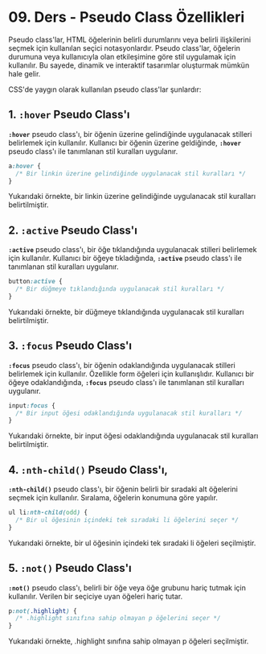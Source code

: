 # 09. Ders - Pseudo Class Özellikleri

Pseudo class'lar, HTML öğelerinin belirli durumlarını veya belirli ilişkilerini seçmek için kullanılan seçici notasyonlardır. Pseudo class'lar, öğelerin durumuna veya kullanıcıyla olan etkileşimine göre stil uygulamak için kullanılır. Bu sayede, dinamik ve interaktif tasarımlar oluşturmak mümkün hale gelir.

CSS'de yaygın olarak kullanılan pseudo class'lar şunlardır:

## 1. **`:hover`** Pseudo Class'ı

**`:hover`** pseudo class'ı, bir öğenin üzerine gelindiğinde uygulanacak stilleri belirlemek için kullanılır. Kullanıcı bir öğenin üzerine geldiğinde, **`:hover`** pseudo class'ı ile tanımlanan stil kuralları uygulanır.

~~~ CSS
a:hover {
  /* Bir linkin üzerine gelindiğinde uygulanacak stil kuralları */
}
~~~

Yukarıdaki örnekte, bir linkin üzerine gelindiğinde uygulanacak stil kuralları belirtilmiştir.

## 2. **`:active`** Pseudo Class'ı

**`:active`** pseudo class'ı, bir öğe tıklandığında uygulanacak stilleri belirlemek için kullanılır. Kullanıcı bir öğeye tıkladığında, **`:active`** pseudo class'ı ile tanımlanan stil kuralları uygulanır.

~~~ CSS
button:active {
  /* Bir düğmeye tıklandığında uygulanacak stil kuralları */
}
~~~

Yukarıdaki örnekte, bir düğmeye tıklandığında uygulanacak stil kuralları belirtilmiştir.

## 3. **`:focus`** Pseudo Class'ı

**`:focus`** pseudo class'ı, bir öğenin odaklandığında uygulanacak stilleri belirlemek için kullanılır. Özellikle form öğeleri için kullanışlıdır. Kullanıcı bir öğeye odaklandığında, **`:focus`** pseudo class'ı ile tanımlanan stil kuralları uygulanır.

~~~ CSS
input:focus {
  /* Bir input öğesi odaklandığında uygulanacak stil kuralları */
}
~~~

Yukarıdaki örnekte, bir input öğesi odaklandığında uygulanacak stil kuralları belirtilmiştir.

## 4. **`:nth-child()`** Pseudo Class'ı,

**`:nth-child()`** pseudo class'ı, bir öğenin belirli bir sıradaki alt öğelerini seçmek için kullanılır. Sıralama, öğelerin konumuna göre yapılır.

~~~ CSS
ul li:nth-child(odd) {
  /* Bir ul öğesinin içindeki tek sıradaki li öğelerini seçer */
}
~~~

Yukarıdaki örnekte, bir ul öğesinin içindeki tek sıradaki li öğeleri seçilmiştir.

## 5. **`:not()`** Pseudo Class'ı

**`:not()`** pseudo class'ı, belirli bir öğe veya öğe grubunu hariç tutmak için kullanılır. Verilen bir seçiciye uyan öğeleri hariç tutar.

~~~ CSS
p:not(.highlight) {
  /* .highlight sınıfına sahip olmayan p öğelerini seçer */
}
~~~

Yukarıdaki örnekte, .highlight sınıfına sahip olmayan p öğeleri seçilmiştir.